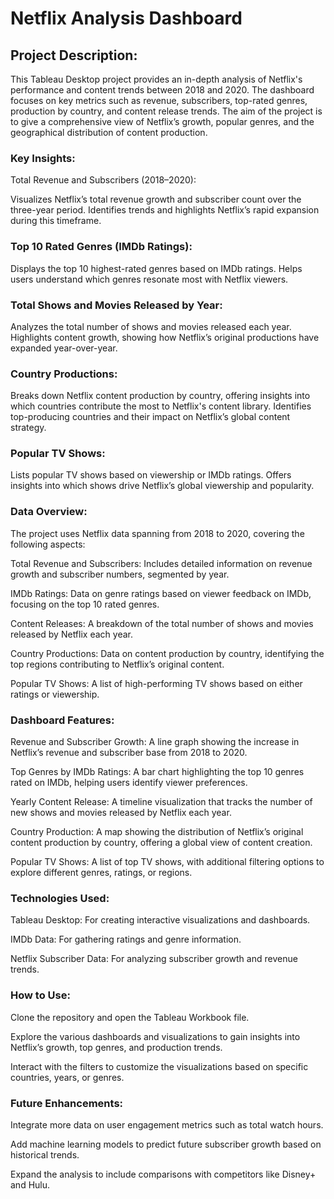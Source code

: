 # Netflix Analysis Dashboard



## Project Description:

This Tableau Desktop project provides an in-depth analysis of Netflix's performance and content trends between 2018 and 2020. The dashboard focuses on key metrics such as revenue, subscribers, top-rated genres, production by country, and content release trends. The aim of the project is to give a comprehensive view of Netflix’s growth, popular genres, and the geographical distribution of content production.


### Key Insights:

Total Revenue and Subscribers (2018–2020):

Visualizes Netflix’s total revenue growth and subscriber count over the three-year period.
Identifies trends and highlights Netflix’s rapid expansion during this timeframe.


### Top 10 Rated Genres (IMDb Ratings):

Displays the top 10 highest-rated genres based on IMDb ratings.
Helps users understand which genres resonate most with Netflix viewers.


### Total Shows and Movies Released by Year:

Analyzes the total number of shows and movies released each year.
Highlights content growth, showing how Netflix’s original productions have expanded year-over-year.


### Country Productions:

Breaks down Netflix content production by country, offering insights into which countries contribute the most to Netflix's content library.
Identifies top-producing countries and their impact on Netflix’s global content strategy.


### Popular TV Shows:

Lists popular TV shows based on viewership or IMDb ratings.
Offers insights into which shows drive Netflix’s global viewership and popularity.


### Data Overview:

The project uses Netflix data spanning from 2018 to 2020, covering the following aspects:

Total Revenue and Subscribers: Includes detailed information on revenue growth and subscriber numbers, segmented by year.

IMDb Ratings: Data on genre ratings based on viewer feedback on IMDb, focusing on the top 10 rated genres.

Content Releases: A breakdown of the total number of shows and movies released by Netflix each year.

Country Productions: Data on content production by country, identifying the top regions contributing to Netflix’s original content.

Popular TV Shows: A list of high-performing TV shows based on either ratings or viewership.

### Dashboard Features:

Revenue and Subscriber Growth: A line graph showing the increase in Netflix’s revenue and subscriber base from 2018 to 2020.

Top Genres by IMDb Ratings: A bar chart highlighting the top 10 genres rated on IMDb, helping users identify viewer preferences.

Yearly Content Release: A timeline visualization that tracks the number of new shows and movies released by Netflix each year.

Country Production: A map showing the distribution of Netflix’s original content production by country, offering a global view of content creation.

Popular TV Shows: A list of top TV shows, with additional filtering options to explore different genres, ratings, or regions.


### Technologies Used:


Tableau Desktop: For creating interactive visualizations and dashboards.

IMDb Data: For gathering ratings and genre information.

Netflix Subscriber Data: For analyzing subscriber growth and revenue trends.


### How to Use:

Clone the repository and open the Tableau Workbook file.

Explore the various dashboards and visualizations to gain insights into Netflix’s growth, top genres, and production trends.

Interact with the filters to customize the visualizations based on specific countries, years, or genres.


### Future Enhancements:

Integrate more data on user engagement metrics such as total watch hours.

Add machine learning models to predict future subscriber growth based on historical trends.

Expand the analysis to include comparisons with competitors like Disney+ and Hulu.

